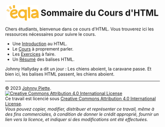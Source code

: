 <h1 id="sommaire" style="display: flex; align-items: center; justify-content: center;">
    <img src="Images/Eqla.png" style="height:50px">
    &nbsp;Sommaire du Cours d'HTML
</h1>

Chers étudiants, bienvenue dans ce cours d'HTML. Vous trouverez ici les ressources nécessaires pour suivre le cours.
- Une [Introduction](Introduction.md#introduction) au HTML.
- Le [Cours](Cours.md#cours) à proprement parler.
- Les [Exercices](Exercices/README.md#exercices) à faire.
- Un [Résumé](Résumé.md#resume) des balises HTML.

Johnny Hallyday a dit un jour : Les chiens aboient, la caravane passe. Et bien ici, les balises HTML passent, les chiens aboient.

---
&copy; 2023 [Johnny Piette](https://github.com/ZamBoyle).  
[![Creative Commons Attribution 4.0 International License](https://i.creativecommons.org/l/by/4.0/88x31.png)](https://creativecommons.org/licenses/by/4.0/)  
Ce travail est licencié sous [Creative Commons Attribution 4.0 International License](https://creativecommons.org/licenses/by/4.0/).   
_Vous pouvez copier, modifier, distribuer et représenter ce travail, même à des fins commerciales, à condition de donner le crédit approprié, fournir un lien vers la licence, et indiquer si des modifications ont été effectuées._